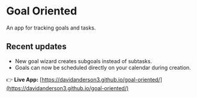 # Goal Oriented

An app for tracking goals and tasks.

## Recent updates

- New goal wizard creates subgoals instead of subtasks.
- Goals can now be scheduled directly on your calendar during creation.

👉 **Live App:** [https://davidanderson3.github.io/goal-oriented/](https://davidanderson3.github.io/goal-oriented/)



